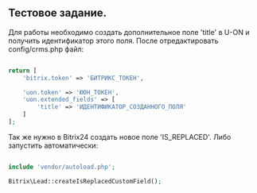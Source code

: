 ## Тестовое задание.

Для работы необходимо создать дополнительное поле 'title' в U-ON и получить идентификатор этого поля.
После отредактировать config/crms.php файл:

```php

return [
	'bitrix.token' => 'БИТРИКС_ТОКЕН',

	'uon.token' => 'ЮОН_ТОКЕН',
	'uon.extended_fields' => [
		'title' => 'ИДЕНТИФИКАТОР_СОЗДАННОГО_ПОЛЯ'
	]
];

```

Так же нужно в Bitrix24 создать новое поле 'IS_REPLACED'. Либо запустить автоматически:

```php

include 'vendor/autoload.php';

Bitrix\Lead::createIsReplacedCustomField();

```
